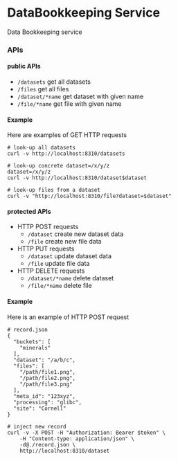 # DataBookkeeping Service
Data Bookkeeping service

### APIs

#### public APIs
- `/datasets` get all datasets
- `/files` get all files
- `/dataset/*name` get dataset with given name
- `/file/*name` get file with given name

#### Example
Here are examples of GET HTTP requests
```
# look-up all datasets
curl -v http://localhost:8310/datasets

# look-up concrete dataset=/x/y/z
dataset=/x/y/z
curl -v http://localhost:8310/dataset$dataset

# look-up files from a dataset
curl -v "http://localhost:8310/file?dataset=$dataset"
```

#### protected APIs
- HTTP POST requests
    - `/dataset` create new dataset data
    - `/file` create new file data
- HTTP PUT requests
    - `/dataset` update dataset data
    - `/file` update file data
- HTTP DELETE requests
    - `/dataset/*name` delete dataset
    - `/file/*name` delete file

#### Example

Here is an example of HTTP POST request
```
# record.json
{
  "buckets": [
    "minerals"
  ],
  "dataset": "/a/b/c",
  "files": [
    "/path/file1.png",
    "/path/file2.png",
    "/path/file3.png"
  ],
  "meta_id": "123xyz",
  "processing": "glibc",
  "site": "Cornell"
}

# inject new record
curl -v -X POST -H "Authorization: Bearer $token" \
    -H "Content-type: application/json" \
    -d@./record.json \
    http://localhost:8310/dataset
```
